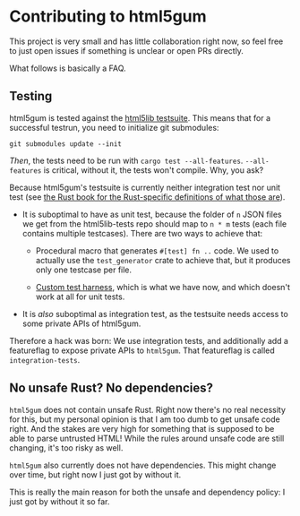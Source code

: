 # Contributing to html5gum

This project is very small and has little collaboration right now, so feel free
to just open issues if something is unclear or open PRs directly.

What follows is basically a FAQ.

## Testing

html5gum is tested against the [html5lib
testsuite](https://github.com/html5lib/html5lib-tests). This means that for a
successful testrun, you need to initialize git submodules:

```
git submodules update --init
```

_Then_, the tests need to be run with `cargo test --all-features`. `--all-features` is critical, without it, the tests won't compile. Why, you ask?

Because html5gum's testsuite is currently neither integration test nor unit test (see [the Rust book for the Rust-specific definitions of what those are](https://doc.rust-lang.org/book/ch11-03-test-organization.html)).

* It is suboptimal to have as unit test, because the folder of `n` JSON files we get from the html5lib-tests repo should map to `n * m` tests (each file contains multiple testcases). There are two ways to achieve that:

    * Procedural macro that generates `#[test] fn ..` code. We used to actually use the `test_generator` crate to achieve that, but it produces only one testcase per file.

    * [Custom test harness](https://rust-lang.github.io/rfcs/2318-custom-test-frameworks.html), which is what we have now, and which doesn't work at all for unit tests.

* It is _also_ suboptimal as integration test, as the testsuite needs access to some private APIs of html5gum.

Therefore a hack was born: We use integration tests, and additionally add a featureflag to expose private APIs to `html5gum`. That featureflag is called `integration-tests`.

## No unsafe Rust? No dependencies?

`html5gum` does not contain unsafe Rust. Right now there's no real necessity for this, but my personal opinion is that I am too dumb to get unsafe code right. And the stakes are very high for something that is supposed to be able to parse untrusted HTML! While the rules around unsafe code are still changing, it's too risky as well.

`html5gum` also currently does not have dependencies. This might change over time, but right now I just got by without it.

This is really the main reason for both the unsafe and dependency policy: I just got by without it so far.

